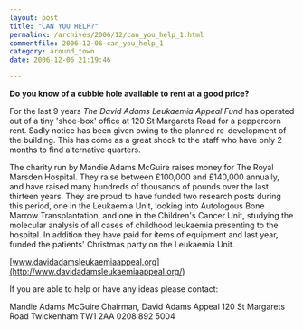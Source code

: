 ```yaml
---
layout: post
title: "CAN YOU HELP?"
permalink: /archives/2006/12/can_you_help_1.html
commentfile: 2006-12-06-can_you_help_1
category: around_town
date: 2006-12-06 21:19:46

---
```


**Do you know of a cubbie hole available to rent at a good price?**

For the last 9 years *The David Adams Leukaemia Appeal Fund* has operated out of a tiny 'shoe-box' office at 120 St Margarets Road for a peppercorn rent. Sadly notice has been given owing to the planned re-development of the building. This has come as a great shock to the staff who have only 2 months to find alternative quarters.

The charity run by Mandie Adams McGuire raises money for The Royal Marsden Hospital. They raise between £100,000 and £140,000 annually, and have raised many hundreds of thousands of pounds over the last thirteen years. They are proud to have funded two research posts during this period, one in the Leukaemia Unit, looking into Autologous Bone Marrow Transplantation, and one in the Children's Cancer Unit, studying the molecular analysis of all cases of childhood leukaemia presenting to the hospital. In addition they have paid for items of equipment and last year, funded the patients' Christmas party on the Leukaemia Unit.

[www.davidadamsleukaemiaappeal.org](http://www.davidadamsleukaemiaappeal.org/)

If you are able to help or have any ideas please contact:

Mandie Adams McGuire
Chairman, David Adams Appeal
120 St Margarets Road
Twickenham TW1 2AA
0208 892 5004
